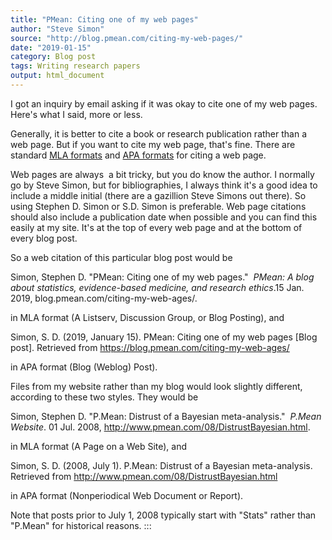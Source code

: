 ```yaml
---
title: "PMean: Citing one of my web pages"
author: "Steve Simon"
source: "http://blog.pmean.com/citing-my-web-pages/"
date: "2019-01-15"
category: Blog post
tags: Writing research papers
output: html_document
---
```


I got an inquiry by email asking if it was okay to cite one of my web
pages. Here's what I said, more or less.

<!---More--->

Generally, it is better to cite a book or research publication rather
than a web page. But if you want to cite my web page, that's fine. There
are standard [MLA
formats](https://owl.purdue.edu/owl/research_and_citation/mla_style/mla_formatting_and_style_guide/mla_works_cited_electronic_sources.html)
and [APA
formats](https://owl.purdue.edu/owl/research_and_citation/apa_style/apa_formatting_and_style_guide/reference_list_electronic_sources.html)
for citing a web page.

Web pages are always  a bit tricky, but you do know the author. I
normally go by Steve Simon, but for bibliographies, I always think it's
a good idea to include a middle initial (there are a gazillion Steve
Simons out there). So using Stephen D. Simon or S.D. Simon is
preferable. Web page citations should also include a publication date
when possible and you can find this easily at my site. It's at the top
of every web page and at the bottom of every blog post.

So a web citation of this particular blog post would be

Simon, Stephen D. "PMean: Citing one of my web pages."  *PMean: A blog
about statistics, evidence-based medicine, and research ethics*.15 Jan.
2019, blog.pmean.com/citing-my-web-ages/.

in MLA format (A Listserv, Discussion Group, or Blog Posting), and

Simon, S. D. (2019, January 15). PMean: Citing one of my web pages
\[Blog post\]. Retrieved from https://blog.pmean.com/citing-my-web-ages/

in APA format (Blog (Weblog) Post).

Files from my website rather than my blog would look slightly different,
according to these two styles. They would be

Simon, Stephen D. "P.Mean: Distrust of a Bayesian meta-analysis." 
*P.Mean Website*. 01 Jul. 2008,
http://www.pmean.com/08/DistrustBayesian.html.

in MLA format (A Page on a Web Site), and

Simon, S. D. (2008, July 1). P.Mean: Distrust of a Bayesian
meta-analysis. Retrieved from
http://www.pmean.com/08/DistrustBayesian.html

in APA format (Nonperiodical Web Document or Report).

Note that posts prior to July 1, 2008 typically start with "Stats"
rather than "P.Mean" for historical reasons.
:::

